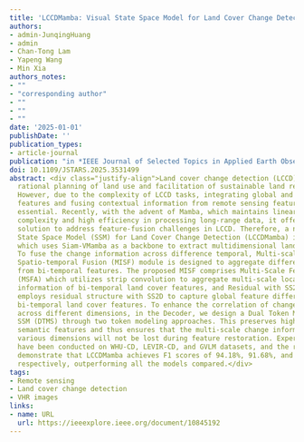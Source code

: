 ```yaml
---
title: 'LCCDMamba: Visual State Space Model for Land Cover Change Detection of VHR Remote Sensing Images'
authors: 
- admin-JunqingHuang
- admin
- Chan-Tong Lam
- Yapeng Wang
- Min Xia
authors_notes:
- ""
- "corresponding author"
- ""
- ""
- ""
date: '2025-01-01'
publishDate: ''
publication_types:
- article-journal
publication: "in *IEEE Journal of Selected Topics in Applied Earth Observations and Remote Sensing*  [SCI, JCR Q1]"
doi: 10.1109/JSTARS.2025.3531499
abstract: <div class="justify-align">Land cover change detection (LCCD) is a crucial research topic for 
  rational planning of land use and facilitation of sustainable land resource growth.
  However, due to the complexity of LCCD tasks, integrating global and local 
  features and fusing contextual information from remote sensing features are 
  essential. Recently, with the advent of Mamba, which maintains linear time 
  complexity and high efficiency in processing long-range data, it offers a new 
  solution to address feature-fusion challenges in LCCD. Therefore, a novel Visual 
  State Space Model (SSM) for Land Cover Change Detection (LCCDMamba) is proposed, 
  which uses Siam-VMamba as a backbone to extract multidimensional land cover features. 
  To fuse the change information across difference temporal, Multi-scale Information 
  Spatio-temporal Fusion (MISF) module is designed to aggregate difference information 
  from bi-temporal features. The proposed MISF comprises Multi-Scale Feature Aggregation 
  (MSFA) which utilizes strip convolution to aggregate multi-scale local change 
  information of bi-temporal land cover features, and Residual with SS2D (RSS) which 
  employs residual structure with SS2D to capture global feature differences of 
  bi-temporal land cover features. To enhance the correlation of change features 
  across different dimensions, in the Decoder, we design a Dual Token Modeling 
  SSM (DTMS) through two token modeling approaches. This preserves high-dimensional 
  semantic features and thus ensures that the multi-scale change information across 
  various dimensions will not be lost during feature restoration. Experiments 
  have been conducted on WHU-CD, LEVIR-CD, and GVLM datasets, and the results 
  demonstrate that LCCDMamba achieves F1 scores of 94.18%, 91.68%, and 87.14%, 
  respectively, outperforming all the models compared.</div>
tags:
- Remote sensing
- Land cover change detection
- VHR images
links:
- name: URL
  url: https://ieeexplore.ieee.org/document/10845192
---
```

